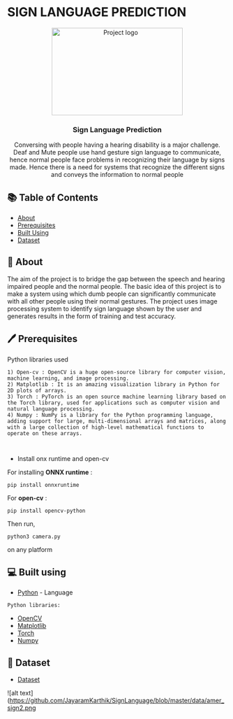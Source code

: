 # SIGN LANGUAGE PREDICTION
<p align="center">
    <img width=300px height=200px src="https://scx2.b-cdn.net/gfx/news/hires/2017/signlanguage.png" alt="Project logo"></a>
</p>
    
<h3 align="center">Sign Language Prediction</h3>
<div align="center">
</div>
<p align="center">
    Conversing with people having a hearing disability is a major challenge. Deaf and Mute people use hand gesture sign language to communicate, hence normal people face problems in recognizing their language by signs made. Hence there is a need for systems that recognize the different signs and conveys the information to normal people
</p>
    
## 📚 Table of Contents

- [About](#about)
- [Prerequisites](#prerequisites)
- [Built Using](#built_using)
- [Dataset](#dataset)

## 🤔 About <a name = "about"></a>
The aim of the project is to bridge the gap between the speech and hearing impaired people and the normal people. The basic idea of this project is to make a system using which dumb people can significantly communicate with all other people using their normal gestures. The project uses image processing system to identify sign language shown by the user and generates results in the form of training and test accuracy.

## 🖊 Prerequisites <a name="prerequisites"></a>
 Python libraries used
```
1) Open-cv : OpenCV is a huge open-source library for computer vision, machine learning, and image processing.
2) Matplotlib : It is an amazing visualization library in Python for 2D plots of arrays.
3) Torch : PyTorch is an open source machine learning library based on the Torch library, used for applications such as computer vision and natural language processing.
4) Numpy : NumPy is a library for the Python programming language, adding support for large, multi-dimensional arrays and matrices, along with a large collection of high-level mathematical functions to operate on these arrays.



```

- Install onx runtime and open-cv 

For installing **ONNX runtime** :

```
pip install onnxruntime
```
For **open-cv** :

```
pip install opencv-python
```
Then run,

```
python3 camera.py
```
on any platform

## 💻 Built using <a name="built_using"></a>

- [Python](https://www.python.org/downloads/release/python-370) - Language
```
Python libraries:
```
- [OpenCV](https://sourceforge.net/projects/opencvlibrary) 
- [Matplotlib](https://en.wikipedia.org/wiki/Matplotlib)
- [Torch](https://pypi.org/project/torch/)
- [Numpy](https://numpy.org/)

## 📄 Dataset <a name="dataset"></a>
- [Dataset](https://www.kaggle.com/datamunge/sign-language-mnist)

![alt text](https://github.com/JayaramKarthik/SignLanguage/blob/master/data/amer_sign2.png
    


  
    









       
        
    
